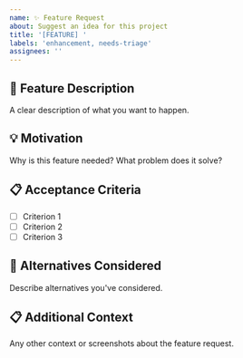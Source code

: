 ```yaml
---
name: ✨ Feature Request
about: Suggest an idea for this project
title: '[FEATURE] '
labels: 'enhancement, needs-triage'
assignees: ''
---
```


## 🎯 Feature Description
A clear description of what you want to happen.

## 💡 Motivation
Why is this feature needed? What problem does it solve?

## 📋 Acceptance Criteria
- [ ] Criterion 1
- [ ] Criterion 2
- [ ] Criterion 3

## 🔄 Alternatives Considered
Describe alternatives you've considered.

## 📋 Additional Context
Any other context or screenshots about the feature request.